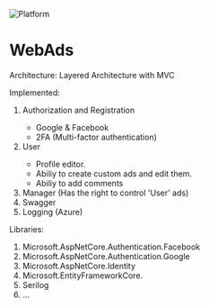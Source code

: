 ![Platform](https://img.shields.io/badge/ASP.NET%20Core-6.0-brightgreen)

# WebAds

Architecture: Layered Architecture with MVC

Implemented:
  <ul>
  <li type='1'>Authorization and Registration</li>
   <ul>
    <li>Google & Facebook</li>
    <li>2FA (Multi-factor authentication)</li> 
   </ul>
   
  <li type='1'>User</li>
   <ul>
    <li>Profile editor.</li>
    <li>Abiliy to create custom ads and edit them.</li> 
    <li>Abiliy to add comments</li>
   </ul>
    <li type='1'>Manager (Has the right to control 'User' ads)</li>
    <li type='1'>Swagger</li>
    <li type='1'>Logging (Azure)</li>
  </ul>
  
  
Libraries:
  <ul>
    <li type='1'>Microsoft.AspNetCore.Authentication.Facebook</li>
    <li type='1'>Microsoft.AspNetCore.Authentication.Google</li>
    <li type='1'>Microsoft.AspNetCore.Identity</li>
    <li type='1'>Microsoft.EntityFrameworkCore.</li>
    <li type='1'>Serilog</li>
    <li type='1'>...</li>
  </ul>
    

